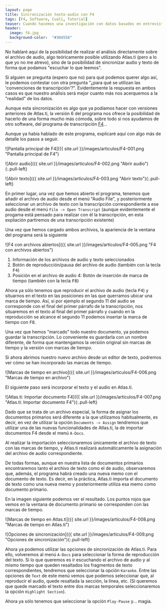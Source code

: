```yaml
---
layout: page
title: Sincronización texto-audio con F4
tags: [F4, Software, Cuali, Tutorial]
teaser: Cuando hacemos una investigación con datos basados en entrevistas, habitualmente disponemos de dos formatos de datos. El registro en audio y la transcripción en texto. Dos formatos que, como sabemos, podemos utilizar como fuentes de datos en Atlas.ti.
header:
  image: f4.jpg
  background-color:  "#304558"
---
```


No hablaré aquí de la posibilidad de realizar el análisis directamente sobre el archivo de audio, algo teóricamente posible utilizando Atlas.ti (pero a lo que yo no me atrevo), sino de la posibilidad de sincronizar audio y texto de forma que podamos "escuchar lo que leemos".

Si alguien se pregunta (espero que no) para qué podemos querer algo así, le podemos contestar con otra pregunta "¿para qué se utilizan las 'convenciones de transcripción'?". Evidentemente la respuesta en ambos casos es que nuestro análisis será mejor cuanto más nos acerquemos a la "realidad" de los datos.

Aunque esta sincronización es algo que ya podíamos hacer con versiones anteriores de Atlas.ti, la versión 6 del programa nos ofrece la posibilidad de hacerlo de una forma mucho más cómoda, sobre todo si nos ayudamos de otro software, del programa de transcripción [F4](https://www.audiotranskription.de/english/)...

Aunque ya había hablado de este programa, explicaré aquí con algo más de detalle los pasos a seguir.

![Pantalla principal de F4]({{ site.url }}/images/articulos/F4-001.png "Pantalla principal de F4")

![Abrir audio]({{ site.url }}/images/articulos/F4-002.png "Abrir audio"){:.pull-left}

![Abrir texto]({{ site.url }}/images/articulos/F4-003.png "Abrir texto"){:.pull-left}


En primer lugar, una vez que hemos abierto el programa, tenemos que añadir el archivo de audio desde el menú "Audio File", y posteriormente seleccionar un archivo de texto con la transcripción correspondiente a ese audio desde el menú `File -> Open Transcript` (aunque evidentemente el progama está pensado para realizar con él la transcripción, en esta expliación partiremos de una transcripción existente)

Una vez que hemos cargado ambos archivos, la apariencia de la ventana del programa será la siguiente

![F4 con archivos abiertos]({{ site.url }}/images/articulos/F4-005.png "F4 con archivos abiertos")


1. Información de los archivos de audio y texto seleccionados
2. Botón de reproducción/pausa del archivo de audio (también con la tecla <kbd>F4</kbd>)
3. Posición en el archivo de audio
4: Botón de inserción de marca de tiempo (también con la tecla <kbd>F8</kbd>)

Ahora ya sólo tenemos que reproducir el archivo de audio (tecla <kbd>F4</kbd>) y situarnos en el texto en las posiciones en las que querramos ubicar una marca de tiempo. Así, si por ejemplo el segundo 11 del audio se corresponde con el final del primer párrafo de la transcripción, nos situaremos en el texto al final del primer párrafo y cuando en la reproducción se alcance el segundo 11 podemos insertar la marca de tiempo con <kbd>F8</kbd>.

Una vez que hemos "marcado" todo nuestro documento, ya podemos guardar la transcripción. Lo conveniente es guardarla con un nombre diferente, de forma que mantengamos la versión original sin marcas de tiempo y la versión con marcas de tiempo.

Si ahora abrimos nuestro nuevo archivo desde un editor de texto, podremos ver cómo se han incorporado las marcas de tiempo.

![Marcas de tiempo en archivo]({{ site.url }}/images/articulos/F4-006.png "Marcas de tiempo en archivo")

El siguiente paso será incorporar el texto y el audio en Atlas.ti.

![Atlas.ti: Importar documento F4]({{ site.url }}/images/articulos/F4-007.png "Atlas.ti: Importar documento F4"){:.pull-left}


Dado que se trata de un archivo especial, la forma de asignar los documentos primarios será diferente a la que utilizamos habitualmente, es decir, en vez de utilizar la opción `Documents -> Assign` tendremos que utilizar una de las nuevas funcionalidades de Atlas.ti, la de importar documentos F4 desde el menú `A-Docs`.

Al realizar la importación seleccionaremos únicamente el archivo de texto con las marcas de tiempo, y Atlas.ti realizará automáticamente la asignación del archivo de audio correspondiente.

De todas formas, aunque en nuestra lista de documentos primarios encontraremos tanto el archivo de texto como el de audio, observaremos que, además, el programa habrá creado una nueva memo con el documento de texto. Es decir, en la práctica, Atlas.ti importa el documento de texto como una nueva memo y posteriormente utiliza esa memo como documento primario.

En la imagen siguiente podemos ver el resultado. Los puntos rojos que vemos en la ventana de documento primario se corresponden con las marcas de tiempo.

![Marcas de tiempo en Atlas.ti]({{ site.url }}/images/articulos/F4-008.png "Marcas de tiempo en Atlas.ti")

![Opciones de sincronización]({{ site.url }}/images/articulos/F4-009.png "Opciones de sincronización"){:.pull-left}

Ahora ya podemos utilizar las opciones de sincronización de Atlas.ti. Para ello, volveremos al menú `A-Docs` para seleccionar la forma de reproducción del texto. Si lo que queremos es ir escuchando el archivo de audio y al mismo tiempo que queden resaltados los fragmentos de texto correspondientes, tendremos que seleccionar la opción `Karaoke`. Entre las opciones de `Text` de este menú vemos que podemos seleccionar que, al reproducir el audio, quede resaltada la sección, la línea, etc. (Si queremos que quede marcado el texto entre dos marcas temporales seleccionaremos la opción `Highlight Section`).

Ahora ya sólo tenemos que seleccionar la opción `Play-Pause` y... magia.
